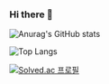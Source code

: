 ### Hi there 👋

![Anurag's GitHub stats](https://github-readme-stats.vercel.app/api?username=2mingyu&show_icons=true&theme=graywhite)

![Top Langs](https://github-readme-stats.vercel.app/api/top-langs/?username=2mingyu&layout=compact&hide=jupyter%20notebook&langs_count=10)

[![Solved.ac
프로필](http://mazassumnida.wtf/api/v2/generate_badge?boj=2_mingyu)](https://solved.ac/2_mingyu)

<!--
**2mingyu/2mingyu** is a ✨ _special_ ✨ repository because its `README.md` (this file) appears on your GitHub profile.

Here are some ideas to get you started:

- 🔭 I’m currently working on ...
- 🌱 I’m currently learning ...
- 👯 I’m looking to collaborate on ...
- 🤔 I’m looking for help with ...
- 💬 Ask me about ...
- 📫 How to reach me: ...
- 😄 Pronouns: ...
- ⚡ Fun fact: ...
-->
